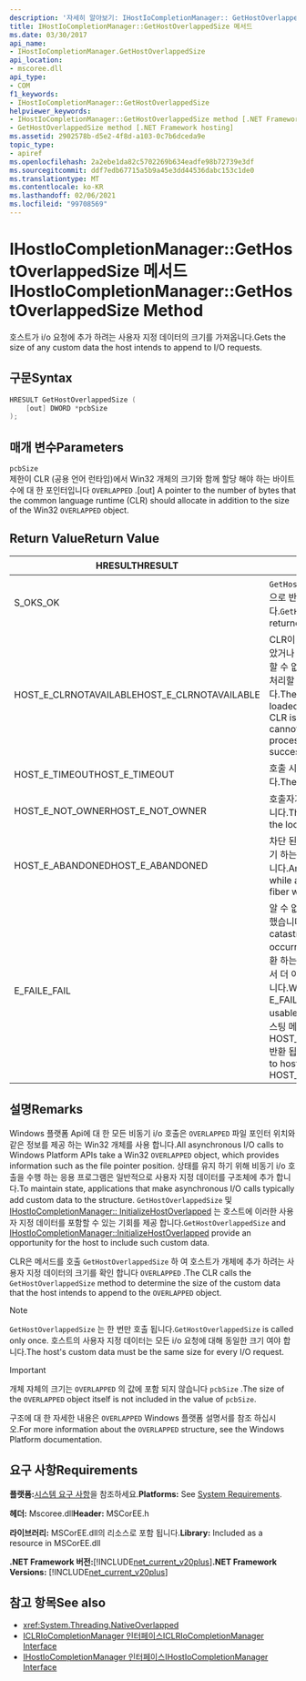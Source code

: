 ```yaml
---
description: '자세히 알아보기: IHostIoCompletionManager:: GetHostOverlappedSize 메서드'
title: IHostIoCompletionManager::GetHostOverlappedSize 메서드
ms.date: 03/30/2017
api_name:
- IHostIoCompletionManager.GetHostOverlappedSize
api_location:
- mscoree.dll
api_type:
- COM
f1_keywords:
- IHostIoCompletionManager::GetHostOverlappedSize
helpviewer_keywords:
- IHostIoCompletionManager::GetHostOverlappedSize method [.NET Framework hosting]
- GetHostOverlappedSize method [.NET Framework hosting]
ms.assetid: 2902578b-d5e2-4f8d-a103-0c7b6dceda9e
topic_type:
- apiref
ms.openlocfilehash: 2a2ebe1da82c5702269b634eadfe98b72739e3df
ms.sourcegitcommit: ddf7edb67715a5b9a45e3dd44536dabc153c1de0
ms.translationtype: MT
ms.contentlocale: ko-KR
ms.lasthandoff: 02/06/2021
ms.locfileid: "99708569"
---
```

# <a name="ihostiocompletionmanagergethostoverlappedsize-method"></a><span data-ttu-id="5f332-103">IHostIoCompletionManager::GetHostOverlappedSize 메서드</span><span class="sxs-lookup"><span data-stu-id="5f332-103">IHostIoCompletionManager::GetHostOverlappedSize Method</span></span>

<span data-ttu-id="5f332-104">호스트가 i/o 요청에 추가 하려는 사용자 지정 데이터의 크기를 가져옵니다.</span><span class="sxs-lookup"><span data-stu-id="5f332-104">Gets the size of any custom data the host intends to append to I/O requests.</span></span>  
  
## <a name="syntax"></a><span data-ttu-id="5f332-105">구문</span><span class="sxs-lookup"><span data-stu-id="5f332-105">Syntax</span></span>  
  
```cpp  
HRESULT GetHostOverlappedSize (  
    [out] DWORD *pcbSize  
);  
```  
  
## <a name="parameters"></a><span data-ttu-id="5f332-106">매개 변수</span><span class="sxs-lookup"><span data-stu-id="5f332-106">Parameters</span></span>  

 `pcbSize`  
 <span data-ttu-id="5f332-107">제한이 CLR (공용 언어 런타임)에서 Win32 개체의 크기와 함께 할당 해야 하는 바이트 수에 대 한 포인터입니다 `OVERLAPPED` .</span><span class="sxs-lookup"><span data-stu-id="5f332-107">[out] A pointer to the number of bytes that the common language runtime (CLR) should allocate in addition to the size of the Win32 `OVERLAPPED` object.</span></span>  
  
## <a name="return-value"></a><span data-ttu-id="5f332-108">Return Value</span><span class="sxs-lookup"><span data-stu-id="5f332-108">Return Value</span></span>  
  
|<span data-ttu-id="5f332-109">HRESULT</span><span class="sxs-lookup"><span data-stu-id="5f332-109">HRESULT</span></span>|<span data-ttu-id="5f332-110">설명</span><span class="sxs-lookup"><span data-stu-id="5f332-110">Description</span></span>|  
|-------------|-----------------|  
|<span data-ttu-id="5f332-111">S_OK</span><span class="sxs-lookup"><span data-stu-id="5f332-111">S_OK</span></span>|<span data-ttu-id="5f332-112">`GetHostOverlappedSize` 성공적으로 반환 되었습니다.</span><span class="sxs-lookup"><span data-stu-id="5f332-112">`GetHostOverlappedSize` returned successfully.</span></span>|  
|<span data-ttu-id="5f332-113">HOST_E_CLRNOTAVAILABLE</span><span class="sxs-lookup"><span data-stu-id="5f332-113">HOST_E_CLRNOTAVAILABLE</span></span>|<span data-ttu-id="5f332-114">CLR이 프로세스에 로드 되지 않았거나 CLR이 관리 코드를 실행할 수 없거나 호출을 성공적으로 처리할 수 없는 상태에 있습니다.</span><span class="sxs-lookup"><span data-stu-id="5f332-114">The CLR has not been loaded into a process, or the CLR is in a state in which it cannot run managed code or process the call successfully.</span></span>|  
|<span data-ttu-id="5f332-115">HOST_E_TIMEOUT</span><span class="sxs-lookup"><span data-stu-id="5f332-115">HOST_E_TIMEOUT</span></span>|<span data-ttu-id="5f332-116">호출 시간이 초과 되었습니다.</span><span class="sxs-lookup"><span data-stu-id="5f332-116">The call timed out.</span></span>|  
|<span data-ttu-id="5f332-117">HOST_E_NOT_OWNER</span><span class="sxs-lookup"><span data-stu-id="5f332-117">HOST_E_NOT_OWNER</span></span>|<span data-ttu-id="5f332-118">호출자가 잠금을 소유 하지 않습니다.</span><span class="sxs-lookup"><span data-stu-id="5f332-118">The caller does not own the lock.</span></span>|  
|<span data-ttu-id="5f332-119">HOST_E_ABANDONED</span><span class="sxs-lookup"><span data-stu-id="5f332-119">HOST_E_ABANDONED</span></span>|<span data-ttu-id="5f332-120">차단 된 스레드나 파이버에서 대기 하는 동안 이벤트를 취소 했습니다.</span><span class="sxs-lookup"><span data-stu-id="5f332-120">An event was canceled while a blocked thread or fiber was waiting on it.</span></span>|  
|<span data-ttu-id="5f332-121">E_FAIL</span><span class="sxs-lookup"><span data-stu-id="5f332-121">E_FAIL</span></span>|<span data-ttu-id="5f332-122">알 수 없는 치명적인 오류가 발생 했습니다.</span><span class="sxs-lookup"><span data-stu-id="5f332-122">An unknown catastrophic failure occurred.</span></span> <span data-ttu-id="5f332-123">메서드가 E_FAIL 반환 하는 경우 해당 프로세스 내에서 더 이상 CLR을 사용할 수 없습니다.</span><span class="sxs-lookup"><span data-stu-id="5f332-123">When a method returns E_FAIL, the CLR is no longer usable within the process.</span></span> <span data-ttu-id="5f332-124">호스팅 메서드를 이후에 호출 하면 HOST_E_CLRNOTAVAILABLE 반환 됩니다.</span><span class="sxs-lookup"><span data-stu-id="5f332-124">Subsequent calls to hosting methods return HOST_E_CLRNOTAVAILABLE.</span></span>|  
  
## <a name="remarks"></a><span data-ttu-id="5f332-125">설명</span><span class="sxs-lookup"><span data-stu-id="5f332-125">Remarks</span></span>  

 <span data-ttu-id="5f332-126">Windows 플랫폼 Api에 대 한 모든 비동기 i/o 호출은 `OVERLAPPED` 파일 포인터 위치와 같은 정보를 제공 하는 Win32 개체를 사용 합니다.</span><span class="sxs-lookup"><span data-stu-id="5f332-126">All asynchronous I/O calls to Windows Platform APIs take a Win32 `OVERLAPPED` object, which provides information such as the file pointer position.</span></span> <span data-ttu-id="5f332-127">상태를 유지 하기 위해 비동기 i/o 호출을 수행 하는 응용 프로그램은 일반적으로 사용자 지정 데이터를 구조체에 추가 합니다.</span><span class="sxs-lookup"><span data-stu-id="5f332-127">To maintain state, applications that make asynchronous I/O calls typically add custom data to the structure.</span></span> <span data-ttu-id="5f332-128">`GetHostOverlappedSize` 및 [IHostIoCompletionManager:: InitializeHostOverlapped](ihostiocompletionmanager-initializehostoverlapped-method.md) 는 호스트에 이러한 사용자 지정 데이터를 포함할 수 있는 기회를 제공 합니다.</span><span class="sxs-lookup"><span data-stu-id="5f332-128">`GetHostOverlappedSize` and [IHostIoCompletionManager::InitializeHostOverlapped](ihostiocompletionmanager-initializehostoverlapped-method.md) provide an opportunity for the host to include such custom data.</span></span>  
  
 <span data-ttu-id="5f332-129">CLR은 메서드를 호출 `GetHostOverlappedSize` 하 여 호스트가 개체에 추가 하려는 사용자 지정 데이터의 크기를 확인 합니다 `OVERLAPPED` .</span><span class="sxs-lookup"><span data-stu-id="5f332-129">The CLR calls the `GetHostOverlappedSize` method to determine the size of the custom data that the host intends to append to the `OVERLAPPED` object.</span></span>  
  
> [!NOTE]
> <span data-ttu-id="5f332-130">`GetHostOverlappedSize` 는 한 번만 호출 됩니다.</span><span class="sxs-lookup"><span data-stu-id="5f332-130">`GetHostOverlappedSize` is called only once.</span></span> <span data-ttu-id="5f332-131">호스트의 사용자 지정 데이터는 모든 i/o 요청에 대해 동일한 크기 여야 합니다.</span><span class="sxs-lookup"><span data-stu-id="5f332-131">The host's custom data must be the same size for every I/O request.</span></span>  
  
> [!IMPORTANT]
> <span data-ttu-id="5f332-132">개체 자체의 크기는 `OVERLAPPED` 의 값에 포함 되지 않습니다 `pcbSize` .</span><span class="sxs-lookup"><span data-stu-id="5f332-132">The size of the `OVERLAPPED` object itself is not included in the value of `pcbSize`.</span></span>  
  
 <span data-ttu-id="5f332-133">구조에 대 한 자세한 내용은 `OVERLAPPED` Windows 플랫폼 설명서를 참조 하십시오.</span><span class="sxs-lookup"><span data-stu-id="5f332-133">For more information about the `OVERLAPPED` structure, see the Windows Platform documentation.</span></span>  
  
## <a name="requirements"></a><span data-ttu-id="5f332-134">요구 사항</span><span class="sxs-lookup"><span data-stu-id="5f332-134">Requirements</span></span>  

 <span data-ttu-id="5f332-135">**플랫폼:**[시스템 요구 사항](../../get-started/system-requirements.md)을 참조하세요.</span><span class="sxs-lookup"><span data-stu-id="5f332-135">**Platforms:** See [System Requirements](../../get-started/system-requirements.md).</span></span>  
  
 <span data-ttu-id="5f332-136">**헤더:** Mscoree.dll</span><span class="sxs-lookup"><span data-stu-id="5f332-136">**Header:** MSCorEE.h</span></span>  
  
 <span data-ttu-id="5f332-137">**라이브러리:** MSCorEE.dll의 리소스로 포함 됩니다.</span><span class="sxs-lookup"><span data-stu-id="5f332-137">**Library:** Included as a resource in MSCorEE.dll</span></span>  
  
 <span data-ttu-id="5f332-138">**.NET Framework 버전:**[!INCLUDE[net_current_v20plus](../../../../includes/net-current-v20plus-md.md)]</span><span class="sxs-lookup"><span data-stu-id="5f332-138">**.NET Framework Versions:** [!INCLUDE[net_current_v20plus](../../../../includes/net-current-v20plus-md.md)]</span></span>  
  
## <a name="see-also"></a><span data-ttu-id="5f332-139">참고 항목</span><span class="sxs-lookup"><span data-stu-id="5f332-139">See also</span></span>

- <xref:System.Threading.NativeOverlapped>
- [<span data-ttu-id="5f332-140">ICLRIoCompletionManager 인터페이스</span><span class="sxs-lookup"><span data-stu-id="5f332-140">ICLRIoCompletionManager Interface</span></span>](iclriocompletionmanager-interface.md)
- [<span data-ttu-id="5f332-141">IHostIoCompletionManager 인터페이스</span><span class="sxs-lookup"><span data-stu-id="5f332-141">IHostIoCompletionManager Interface</span></span>](ihostiocompletionmanager-interface.md)
